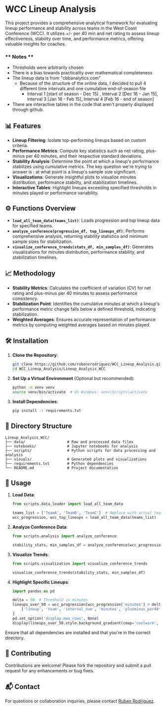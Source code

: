 # WCC Lineup Analysis

This project provides a comprehensive analytical framework for evaluating lineup performance and stability across teams in the West Coast Conference (WCC). It utilizes +/- per 40 min and net rating to assess lineup effectiveness, stability over time, and performance metrics, offering valuable insights for coaches.
### ** Notes **
* Thresholds were arbitrarily chosen
* There is a bias towards practicality over mathematical completeness
* The lineup data is from "cbbanalytics.com"
    * Because of the structure of the online data, I decided to pull 4 different time intervals and one cumulative end-of-season file
         * Interval 1 [start of season - Dec 15] , Interval 2 [Dec 16 - Jan 15], Interval 3 [Jan 16 - Feb 15], Interval 4 [Feb 16 - end of season]
* There are interactive tables in the code that aren't properly displayed through github.  


## 📊 Features

- **Lineup Filtering**: Isolate top-performing lineups based on custom criteria.
- **Performance Metrics**: Compute key statistics such as net rating, plus-minus per 40 minutes, and their respective standard deviations.
- **Stability Analysis**: Determine the point at which a lineup's performance stabilizes using cumulative metrics. The key question we're trying to answer is : at what point is a lineup's sample size significant.
- **Visualizations**: Generate insightful plots to visualize minutes distribution, performance stability, and stabilization timelines.
- **Interactive Tables**: Highlight lineups exceeding specified thresholds in minutes played or performance variability.


## ⚙️ Functions Overview

- **`load_all_team_data(teams_list)`**: Loads progression and top lineup data for specified teams.
- **`analyze_conference(progression_df, top_lineups_df)`**: Performs comprehensive analysis, returning stability statistics and minimum sample sizes for stabilization.
- **`visualize_conference_trends(stats_df, min_samples_df)`**: Generates visualizations for minutes distribution, performance stability, and stabilization timelines.

## 📈 Methodology

- **Stability Metrics**: Calculates the coefficient of variation (CV) for net rating and plus-minus per 40 minutes to assess performance consistency.
- **Stabilization Point**: Identifies the cumulative minutes at which a lineup's performance metric change falls below a defined threshold, indicating stabilization.
- **Weighted Averages**: Ensures accurate representation of performance metrics by computing weighted averages based on minutes played.


## 🛠️ Installation

1. **Clone the Repository**:
   ```bash
   git clone https://github.com/rubenxrodriguez/WCC_Lineup_Analysis.git
   cd WCC_Lineup_Analysis/Lineup_Analysis_WCC
   ```

2. **Set Up a Virtual Environment** (Optional but recommended):
   ```bash
   python -m venv venv
   source venv/bin/activate  # On Windows: venv\Scripts\activate
   ```

3. **Install Dependencies**:
   ```bash
   pip install -r requirements.txt
   ```

## 📂 Directory Structure

```
Lineup_Analysis_WCC/
├── data/                   # Raw and processed data files
├── notebooks/              # Jupyter notebooks for analysis
├── scripts/                # Python scripts for data processing and analysis
├── visuals/                # Generated plots and visualizations
├── requirements.txt        # Python dependencies
└── README.md               # Project documentation
```

## 🚀 Usage

1. **Load Data**:
   ```python
   from scripts.data_loader import load_all_team_data

   teams_list = ['TeamA', 'TeamB', 'TeamC']  # Replace with actual team names
   wcc_progression, wcc_top_lineups = load_all_team_data(teams_list)
   ```

2. **Analyze Conference Data**:
   ```python
   from scripts.analysis import analyze_conference

   stability_stats, min_samples_df = analyze_conference(wcc_progression, wcc_top_lineups)
   ```

3. **Visualize Trends**:
   ```python
   from scripts.visualization import visualize_conference_trends

   visualize_conference_trends(stability_stats, min_samples_df)
   ```

4. **Highlight Specific Lineups**:
   ```python
   import pandas as pd

   delta = 50  # Threshold in minutes
   lineups_over_50 = wcc_progression[wcc_progression['minutes'] > delta][
       ['lineup', 'team', 'interval_num', 'minutes', 'plusminus_per40']
   ]
   pd.set_option('display.max_rows', None)
   display(lineups_over_50.style.background_gradient(cmap='coolwarm', subset=['plusminus_per40']))
   ```

Ensure that all dependencies are installed and that you're in the correct directory.

## 🤝 Contributing

Contributions are welcome! Please fork the repository and submit a pull request for any enhancements or bug fixes.

## 📬 Contact

For questions or collaboration inquiries, please contact [Ruben Rodriguez](mailto:rrodr102@lion.lmu.edu).
